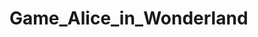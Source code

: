 # Game_Alice_in_Wonderland


<!--
Archivo "main.py":

Importa los módulos necesarios de pygame y sys.
Importa las constantes y animaciones desde archivos separados.
Importa las clases "Player", "Enemy_Shooter", "Enemy_Moving", "Plataforma" y "Portal" desde archivos separados.
Inicializa pygame y configura la pantalla del juego.
Establece variables para el tiempo, puntuación y sonidos del juego.
Carga las imágenes y sonidos necesarios para el juego.
Define una función para dibujar el fondo del juego.
Crea instancias de los objetos principales del juego, como el personaje principal, enemigos y plataformas.
Inicia un bucle principal del juego que maneja eventos, actualiza la lógica del juego y dibuja los elementos en la pantalla.

Archivo "Personaje.py":

Define la clase base "Personaje" que contiene métodos y atributos comunes para los personajes del juego.
El método "animar_personaje" muestra la animación actual del personaje en la pantalla.
El método "disparar" permite que el personaje dispare proyectiles.

Archivo "Player.py":

Importa las constantes y animaciones desde archivos separados.
Importa la clase base "Personaje" desde el archivo "Personaje.py".
Define la clase "Player", que hereda de la clase base "Personaje".
Agrega atributos específicos del personaje principal, como velocidad, gravedad, vidas, etc.
Implementa métodos para controlar los movimientos y acciones del personaje principal, como saltar, moverse, disparar, etc.
Implementa el método "update" para actualizar la lógica del personaje principal en cada fotograma.

Otros archivos:

Archivo "constantes.py": Contiene constantes utilizadas en el juego, como dimensiones de pantalla, rutas de archivos, etc.
Archivo "animaciones.py": Contiene listas de imágenes para animaciones utilizadas en el juego.
Archivo "Enemigo.py": Define las clases de los enemigos del juego.
Archivo "Plataforma.py": Define la clase de las plataformas del juego.
Archivo "Item.py": Define la clase de los objetos de los juegos, como portales y pociones. -->
